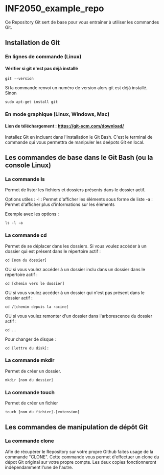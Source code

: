 # INF2050_example_repo
Ce Repository Git sert de base pour vous entraîner à utiliser les commandes Git.

## Installation de Git

### En lignes de commande (Linux)
#### Vérifier si git n'est pas déjà installé
```
git --version
```
Si la commande renvoi un numéro de version alors git est déjà installé.
Sinon 
```
sudo apt-get install git
```
### En mode graphique (Linux, Windows, Mac)
#### Lien de téléchargement : https://git-scm.com/download/
Installez Git en incluant dans l'installation le Git Bash. 
C'est le terminal de commande qui vous permettra de manipuler les deépots Git en local.

## Les commandes de base dans le Git Bash (ou la console Linux)

### La commande ls
Permet de lister les fichiers et dossiers présents dans le dossier actif.

Options utiles :
-l : Permet d'afficher les éléments sous forme de liste
-a : Permet d'afficher plus d'informations sur les éléments

Exemple avec les options : 
```
ls -l -a
```

### La commande cd
Permet de se déplacer dans les dossiers.
Si vous voulez accéder à un dossier qui est présent dans le répertoire actif :
```
cd [nom du dossier]
```
OU si vous voulez accéder à un dossier inclu dans un dossier dans le répertoire actif :
```
cd [chemin vers le dossier]
```
OU si vous voulez accéder à un dossier qui n'est pas présent dans le dossier actif :
```
cd /[chemin depuis la racine]
```
OU si vous voulez remonter d'un dossier dans l'arborescence du dossier actif :
```
cd ..
```

Pour changer de disque :
```
cd [lettre du disk]:
```

### La commande mkdir
Permet de créer un dossier.
```
mkdir [nom du dossier]
```

### La commande touch
Permet de créer un fichier
```
touch [nom du fichier].[extension]
```

## Les commandes de manipulation de dépôt Git
### La commande clone
Afin de récupérer le Repository sur votre propre Github faites usage de la commande "CLONE".
Cette commande vous permet d'effectuer un clone du dépot Git original sur votre propre compte.
Les deux copies fonctionneront indépendamment l'une de l'autre.
